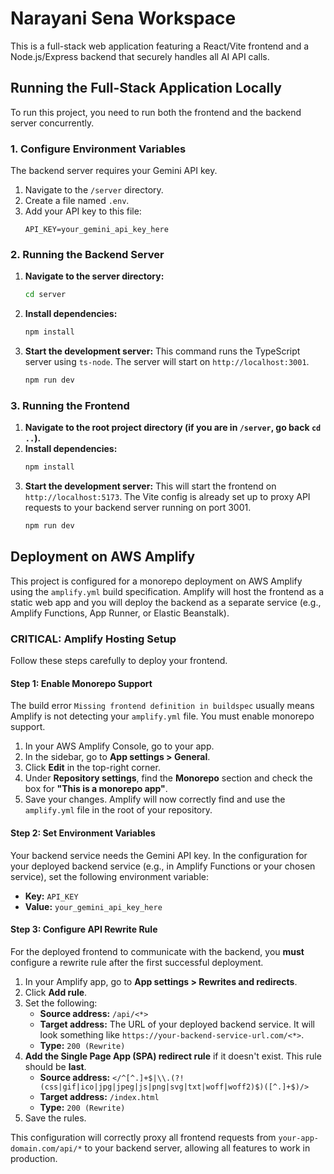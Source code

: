 # Narayani Sena Workspace

This is a full-stack web application featuring a React/Vite frontend and a Node.js/Express backend that securely handles all AI API calls.

## Running the Full-Stack Application Locally

To run this project, you need to run both the frontend and the backend server concurrently.

### 1. Configure Environment Variables

The backend server requires your Gemini API key.

1.  Navigate to the `/server` directory.
2.  Create a file named `.env`.
3.  Add your API key to this file:
    ```
    API_KEY=your_gemini_api_key_here
    ```

### 2. Running the Backend Server

1.  **Navigate to the server directory:**
    ```bash
    cd server
    ```
2.  **Install dependencies:**
    ```bash
    npm install
    ```
3.  **Start the development server:**
    This command runs the TypeScript server using `ts-node`. The server will start on `http://localhost:3001`.
    ```bash
    npm run dev
    ```

### 3. Running the Frontend

1.  **Navigate to the root project directory (if you are in `/server`, go back `cd ..`).**
2.  **Install dependencies:**
    ```bash
    npm install
    ```
3.  **Start the development server:**
    This will start the frontend on `http://localhost:5173`. The Vite config is already set up to proxy API requests to your backend server running on port 3001.
    ```bash
    npm run dev
    ```

## Deployment on AWS Amplify

This project is configured for a monorepo deployment on AWS Amplify using the `amplify.yml` build specification. Amplify will host the frontend as a static web app and you will deploy the backend as a separate service (e.g., Amplify Functions, App Runner, or Elastic Beanstalk).

### CRITICAL: Amplify Hosting Setup

Follow these steps carefully to deploy your frontend.

#### Step 1: Enable Monorepo Support

The build error `Missing frontend definition in buildspec` usually means Amplify is not detecting your `amplify.yml` file. You must enable monorepo support.

1.  In your AWS Amplify Console, go to your app.
2.  In the sidebar, go to **App settings > General**.
3.  Click **Edit** in the top-right corner.
4.  Under **Repository settings**, find the **Monorepo** section and check the box for **"This is a monorepo app"**.
5.  Save your changes. Amplify will now correctly find and use the `amplify.yml` file in the root of your repository.

#### Step 2: Set Environment Variables

Your backend service needs the Gemini API key. In the configuration for your deployed backend service (e.g., in Amplify Functions or your chosen service), set the following environment variable:

-   **Key:** `API_KEY`
-   **Value:** `your_gemini_api_key_here`

#### Step 3: Configure API Rewrite Rule

For the deployed frontend to communicate with the backend, you **must** configure a rewrite rule after the first successful deployment.

1.  In your Amplify app, go to **App settings > Rewrites and redirects**.
2.  Click **Add rule**.
3.  Set the following:
    -   **Source address:** `/api/<*>`
    -   **Target address:** The URL of your deployed backend service. It will look something like `https://your-backend-service-url.com/<*>`.
    -   **Type:** `200 (Rewrite)`
4.  **Add the Single Page App (SPA) redirect rule** if it doesn't exist. This rule should be **last**.
    -   **Source address:** `</^[^.]+$|\\.(?!(css|gif|ico|jpg|jpeg|js|png|svg|txt|woff|woff2)$)([^.]+$)/>`
    -   **Target address:** `/index.html`
    -   **Type:** `200 (Rewrite)`
5.  Save the rules.

This configuration will correctly proxy all frontend requests from `your-app-domain.com/api/*` to your backend server, allowing all features to work in production.